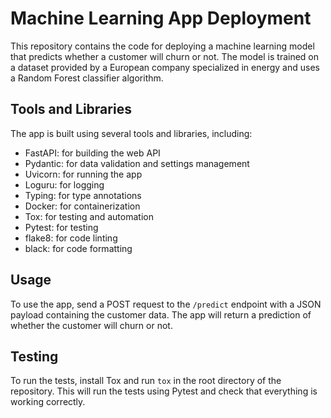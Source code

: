 # Machine Learning App Deployment

This repository contains the code for deploying a machine learning model that predicts whether a customer will churn or not. The model is trained on a dataset provided by a European company specialized in energy and uses a Random Forest classifier algorithm.

## Tools and Libraries

The app is built using several tools and libraries, including:

- FastAPI: for building the web API
- Pydantic: for data validation and settings management
- Uvicorn: for running the app
- Loguru: for logging
- Typing: for type annotations
- Docker: for containerization
- Tox: for testing and automation
- Pytest: for testing
- flake8: for code linting
- black: for code formatting

## Usage

To use the app, send a POST request to the `/predict` endpoint with a JSON payload containing the customer data. The app will return a prediction of whether the customer will churn or not.

## Testing

To run the tests, install Tox and run `tox` in the root directory of the repository. This will run the tests using Pytest and check that everything is working correctly.